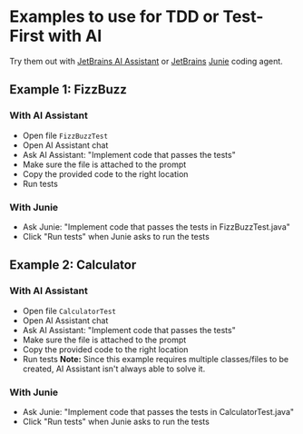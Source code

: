 # Examples to use for TDD or Test-First with AI

Try them out with [JetBrains AI Assistant](https://www.jetbrains.com/ai/) or [JetBrains](https://www.jetbrains.com/) [Junie](https://www.jetbrains.com/junie/) coding agent.

## Example 1: FizzBuzz

### With AI Assistant
* Open file `FizzBuzzTest`
* Open AI Assistant chat
* Ask AI Assistant: "Implement code that passes the tests"
* Make sure the file is attached to the prompt
* Copy the provided code to the right location
* Run tests

### With Junie
* Ask Junie: "Implement code that passes the tests in FizzBuzzTest.java"
* Click "Run tests" when Junie asks to run the tests

## Example 2: Calculator

### With AI Assistant
* Open file `CalculatorTest`
* Open AI Assistant chat
* Ask AI Assistant: "Implement code that passes the tests"
* Make sure the file is attached to the prompt
* Copy the provided code to the right location
* Run tests
**Note:** Since this example requires multiple classes/files to be created, AI Assistant isn't always able to solve it.

### With Junie
* Ask Junie: "Implement code that passes the tests in CalculatorTest.java"
* Click "Run tests" when Junie asks to run the tests
